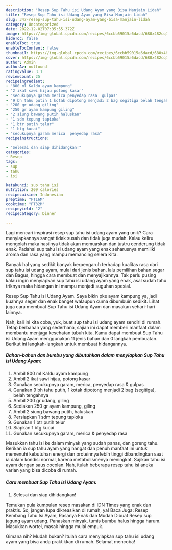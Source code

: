 ```yaml
---
description: "Resep Sup Tahu isi Udang Ayam yang Bisa Manjain Lidah"
title: "Resep Sup Tahu isi Udang Ayam yang Bisa Manjain Lidah"
slug: 347-resep-sup-tahu-isi-udang-ayam-yang-bisa-manjain-lidah
category: Uncategorized
date: 2022-12-02T07:35:55.372Z
image: https://img-global.cpcdn.com/recipes/6ccbb59015a6dacd/680x482cq70/sup-tahu-isi-udang-ayam-foto-resep-utama.jpg
hideToc: false
enableToc: true
enableTocContent: false
thumbnail: https://img-global.cpcdn.com/recipes/6ccbb59015a6dacd/680x482cq70/sup-tahu-isi-udang-ayam-foto-resep-utama.jpg
cover: https://img-global.cpcdn.com/recipes/6ccbb59015a6dacd/680x482cq70/sup-tahu-isi-udang-ayam-foto-resep-utama.jpg
author: Admin
authorAv: notfound
ratingvalue: 3.1
reviewcount: 25
recipeingredient:
- "800 ml Kaldu ayam kampung"
- "2 ikat sawi hijau potong kasar"
- "secukupnya garam merica penyedap rasa  gulpas"
- "9 bh tahu putih 1 kotak dipotong menjadi 2 bag segitiga belah tengahnya"
- "200 gr udang giling"
- "250 gr ayam kampung giling"
- "2 siung bawang putih haluskan"
- "1 sdm tepung tapioka"
- "1 btr putih telur"
- "1 btg kucai"
- "secukupnya garam merica  penyedap rasa"
recipeinstructions:

- "Selesai dan siap dihidangkan!"
categories:
- Resep
tags:
- sup
- tahu
- isi

katakunci: sup tahu isi 
nutrition: 209 calories
recipecuisine: Indonesian
preptime: "PT16M"
cooktime: "PT32M"
recipeyield: "2"
recipecategory: Dinner

---
```





Lagi mencari inspirasi resep sup tahu isi udang ayam yang unik? Cara menyiapkannya sangat tidak susah dan tidak juga mudah. Kalau keliru mengolah maka hasilnya tidak akan memuaskan dan justru cenderung tidak enak. Padahal sup tahu isi udang ayam yang enak seharusnya memiliki aroma dan rasa yang mampu memancing selera Kita.





Banyak hal yang sedikit banyak berpengaruh terhadap kualitas rasa dari sup tahu isi udang ayam, mulai dari jenis bahan, lalu pemilihan bahan segar dan Bagus, hingga cara membuat dan menyajikannya. Tak perlu pusing kalau ingin menyiapkan sup tahu isi udang ayam yang enak,      asal sudah tahu triknya maka hidangan ini mampu menjadi suguhan spesial.














Resep Sup Tahu isi Udang Ayam. Saya bikin pke ayam kampung ya, jadi kuahnya seger dan enak banget walaupun cuma dibumbuin sedikit. Lihat juga cara membuat Sup Tahu isi Udang Ayam dan masakan sehari-hari lainnya.






Nah, kali ini kita coba, yuk, buat sup tahu isi udang ayam sendiri di rumah. Tetap berbahan yang sederhana, sajian ini dapat memberi manfaat dalam membantu menjaga kesehatan tubuh kita. Kamu dapat membuat Sup Tahu isi Udang Ayam menggunakan 11 jenis bahan dan 0 langkah pembuatan. Berikut ini langkah-langkah untuk membuat hidangannya.

<!--inarticleads1-->

##### Bahan-bahan dan bumbu yang dibutuhkan dalam menyiapkan Sup Tahu isi Udang Ayam:

1. Ambil 800 ml Kaldu ayam kampung
1. Ambil 2 ikat sawi hijau, potong kasar
1. Gunakan secukupnya garam, merica, penyedap rasa &amp; gulpas
1. Gunakan 9 bh tahu putih, 1 kotak dipotong menjadi 2 bag (segitiga), belah tengahnya
1. Ambil 200 gr udang, giling
1. Sediakan 250 gr ayam kampung, giling
1. Ambil 2 siung bawang putih, haluskan
1. Persiapkan 1 sdm tepung tapioka
1. Gunakan 1 btr putih telur
1. Siapkan 1 btg kucai
1. Gunakan secukupnya garam, merica &amp; penyedap rasa


Masukkan tahu isi ke dalam minyak yang sudah panas, dan goreng tahu. Berikan ia sup tahu ayam yang hangat dan penuh manfaat ini untuk memenuhi kebutuhan energi dan proteinnya lebih tinggi dibandingkan saat ia dalam kondisi normal, karena metabolismenya meningkat. Sajikan tahu isi ayam dengan saus cocolan. Nah, itulah beberapa resep tahu isi aneka varian yang bisa dicoba di rumah. 

<!--inarticleads2-->

##### Cara membuat Sup Tahu isi Udang Ayam:


1. Selesai dan siap dihidangkan!

Temukan pula kumpulan resep masakan di IDN Times yang enak dan praktis. So, jangan lupa dikreasikan di rumah, ya! Baca Juga: Resep Kembang Tahu Isi Ayam, Rasanya Enak dan Mudah Dibuat Resep sup jagung ayam udang. Panaskan minyak, tumis bumbu halus hingga harum. Masukkan wortel, masak hingga mulai empuk. 

Gimana nih? Mudah bukan? Itulah cara menyiapkan sup tahu isi udang ayam yang bisa anda praktikkan di rumah. Selamat mencoba!
